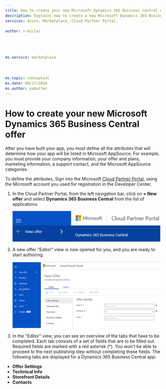 ```yaml
---
title: How to create your new Microsoft Dynamics 365 Business Central offer 
description: Explains how to create a new Microsoft Dynamics 365 Business Central offer using the Cloud Partner Portal.
services: Azure, Marketplace, Cloud Partner Portal, 

author: v-miclar




ms.service: marketplace



ms.topic: conceptual
ms.date: 09/17/2018
ms.author: pabutler
---
```



How to create your new Microsoft Dynamics 365 Business Central offer
====================================================================

After you have built your app, you must define all the attributes that
will determine how your app will be listed in Microsoft AppSource. For
example, you must provide your company information, your offer and
plans, marketing information, a support contact, and the Microsoft
AppSource categories. 

To define the attributes, Sign into the Microsoft [Cloud Partner
Portal](https://cloudpartner.azure.com/), using the Microsoft
account you used for registration in the Developer Center.

1. In the Cloud Partner Portal, from the left navigation bar, click 
   on **+ New offer** and select **Dynamics 365 Business Central** from the list of applications.

   ![Create new offer](./media/d365-financials/image003.png)

2. A new offer "Editor" view is now opened for you, and you are ready
   to start authoring.

   ![Offer publishing sequence](./media/d365-financials/image005.png)

3. In the "Editor" view, you can see an overview of the tabs that
   have to be completed. Each tab consists of a set of fields that
   are to be filled out. Required fields are marked with a red asterisk
   (\*). You won't be able to proceed to the next publishing step
   without completing these fields. The following tabs are displayed for
   a Dynamics 365 Business Central app:

-   **Offer Settings**
-   **Technical Info**
-   **Storefront Details**
-   **Contacts**
